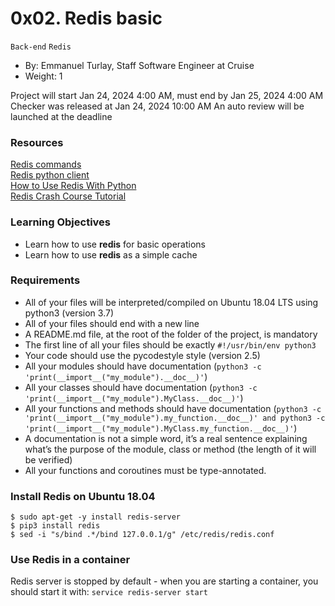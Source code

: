 # 0x02. Redis basic

`Back-end` `Redis`

 - By: Emmanuel Turlay, Staff Software Engineer at Cruise
 - Weight: 1

 Project will start Jan 24, 2024 4:00 AM, must end by Jan 25, 2024 4:00 AM
 Checker was released at Jan 24, 2024 10:00 AM
 An auto review will be launched at the deadline

### Resources

[Redis commands](https://intranet.alxswe.com/rltoken/lQ8ANhVfxDTxDr2UDSyQRA)  
[Redis python client](https://intranet.alxswe.com/rltoken/imfgFhAZPlg7YMZ_tHvFZw)  
[How to Use Redis With Python](https://intranet.alxswe.com/rltoken/7SluvFvgckwVgsvrfOf1CQ)  
[Redis Crash Course Tutorial](https://intranet.alxswe.com/rltoken/hJVo3XwMMFFoApyX8zPXvA)  

### Learning Objectives

- Learn how to use **redis** for basic operations
- Learn how to use **redis** as a simple cache

### Requirements

- All of your files will be interpreted/compiled on Ubuntu 18.04 LTS using python3 (version 3.7)
- All of your files should end with a new line
- A README.md file, at the root of the folder of the project, is mandatory
- The first line of all your files should be exactly `#!/usr/bin/env python3`
- Your code should use the pycodestyle style (version 2.5)
- All your modules should have documentation (`python3 -c 'print(__import__("my_module").__doc__)'`)
- All your classes should have documentation (`python3 -c 'print(__import__("my_module").MyClass.__doc__)'`)
- All your functions and methods should have documentation (`python3 -c 'print(__import__("my_module").my_function.__doc__)' and python3 -c 'print(__import__("my_module").MyClass.my_function.__doc__)'`)
- A documentation is not a simple word, it’s a real sentence explaining what’s the purpose of the module, class or method (the length of it will be verified)
- All your functions and coroutines must be type-annotated.

### Install Redis on Ubuntu 18.04

    $ sudo apt-get -y install redis-server
    $ pip3 install redis
    $ sed -i "s/bind .*/bind 127.0.0.1/g" /etc/redis/redis.conf

### Use Redis in a container

Redis server is stopped by default - when you are starting a container, you should start it with: `service redis-server start`
